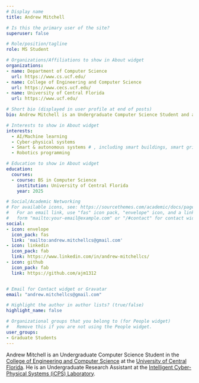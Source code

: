 ```yaml
---
# Display name
title: Andrew Mitchell

# Is this the primary user of the site?
superuser: false

# Role/position/tagline
role: MS Student

# Organizations/Affiliations to show in About widget
organizations:
- name: Department of Computer Science
  url: https://www.cs.ucf.edu/
- name: College of Engineering and Computer Science
  url: https://www.cecs.ucf.edu/
- name: University of Central Florida
  url: https://www.ucf.edu/

# Short bio (displayed in user profile at end of posts)
bio: Andrew Mitchell is an Undergraduate Computer Science Student and an Undergraduate Research Assistant of the iCPS Lab.

# Interests to show in About widget
interests:
  - AI/Machine learning
  - Cyber-physical systems
  - Smart & autonomous systems # , including smart buildings, smart grids, robots
  - Robotics programming

# Education to show in About widget
education:
  courses:
  - course: BS in Computer Science
    institution: University of Central Florida
    year: 2025

# Social/Academic Networking
# For available icons, see: https://sourcethemes.com/academic/docs/page-builder/#icons
#   For an email link, use "fas" icon pack, "envelope" icon, and a link in the
#   form "mailto:your-email@example.com" or "/#contact" for contact widget.
social:
- icon: envelope
  icon_pack: fas
  link: 'mailto:andrew.mitchellcs@gmail.com'
- icon: linkedin
  icon_pack: fab
  link: https://www.linkedin.com/in/andrew-mitchellcs/
- icon: github
  icon_pack: fab
  link: https://github.com/ajm1312


# Email for Contact widget or Gravatar
email: "andrew.mitchellcs@gmail.com"

# Highlight the author in author lists? (true/false)
highlight_name: false

# Organizational groups that you belong to (for People widget)
#   Remove this if you are not using the People widget.
user_groups:
- Graduate Students
---
```

Andrew Mitchell is an Undergraduate Computer Science Student in the [College of Engineering and Computer Science](https://www.cs.ucf.edu/) at the [University of Central Florida](https://www.ucf.edu/). He is an Undergraduate Research Assistant at the [Intelligent Cyber-Physical Systems (iCPS) Laboratory](http://nxtlab.org).
